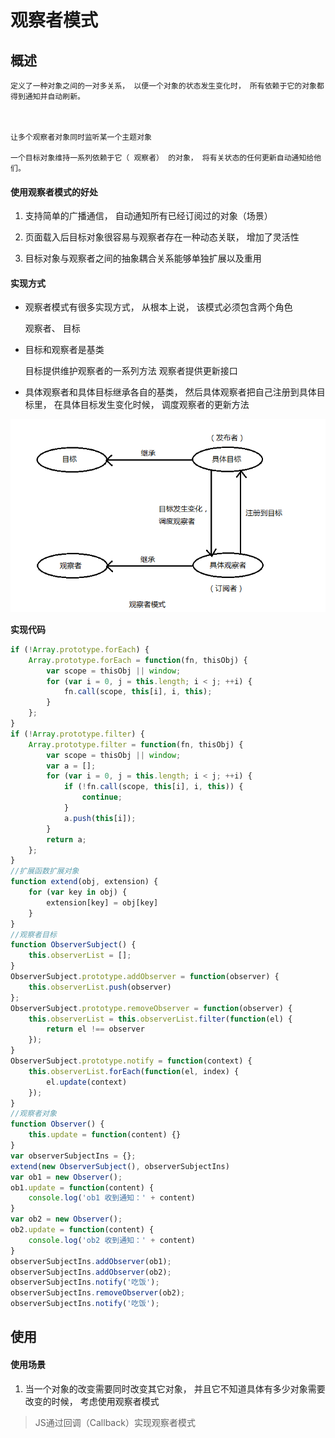 # 观察者模式

## 概述

	定义了一种对象之间的一对多关系， 以便一个对象的状态发生变化时， 所有依赖于它的对象都得到通知并自动刷新。

	

	让多个观察者对象同时监听某一个主题对象

	一个目标对象维持一系列依赖于它（ 观察者） 的对象， 将有关状态的任何更新自动通知给他们。

#### 使用观察者模式的好处

1. 支持简单的广播通信， 自动通知所有已经订阅过的对象（场景）

2. 页面载入后目标对象很容易与观察者存在一种动态关联， 增加了灵活性

3. 目标对象与观察者之间的抽象耦合关系能够单独扩展以及重用

#### 实现方式

* 观察者模式有很多实现方式， 从根本上说， 该模式必须包含两个角色

	观察者、 目标

* 目标和观察者是基类

	目标提供维护观察者的一系列方法
	观察者提供更新接口

* 具体观察者和具体目标继承各自的基类， 然后具体观察者把自己注册到具体目标里， 在具体目标发生变化时候， 调度观察者的更新方法

![观察者模式角色关系图](../../images/设计模式/观察者模式/观察者模式角色关系图.png)

**实现代码**

```js
if (!Array.prototype.forEach) {
    Array.prototype.forEach = function(fn, thisObj) {
        var scope = thisObj || window;
        for (var i = 0, j = this.length; i < j; ++i) {
            fn.call(scope, this[i], i, this);
        }
    };
}
if (!Array.prototype.filter) {
    Array.prototype.filter = function(fn, thisObj) {
        var scope = thisObj || window;
        var a = [];
        for (var i = 0, j = this.length; i < j; ++i) {
            if (!fn.call(scope, this[i], i, this)) {
                continue;
            }
            a.push(this[i]);
        }
        return a;
    };
}
//扩展函数扩展对象
function extend(obj, extension) {
    for (var key in obj) {
        extension[key] = obj[key]
    }
}
//观察者目标
function ObserverSubject() {
    this.observerList = [];
}
ObserverSubject.prototype.addObserver = function(observer) {
    this.observerList.push(observer)
};
ObserverSubject.prototype.removeObserver = function(observer) {
    this.observerList = this.observerList.filter(function(el) {
        return el !== observer
    });
}
ObserverSubject.prototype.notify = function(context) {
    this.observerList.forEach(function(el, index) {
        el.update(context)
    });
}
//观察者对象
function Observer() {
    this.update = function(content) {}
}
var observerSubjectIns = {};
extend(new ObserverSubject(), observerSubjectIns)
var ob1 = new Observer();
ob1.update = function(content) {
    console.log('ob1 收到通知：' + content)
}
var ob2 = new Observer();
ob2.update = function(content) {
    console.log('ob2 收到通知：' + content)
}
observerSubjectIns.addObserver(ob1);
observerSubjectIns.addObserver(ob2);
observerSubjectIns.notify('吃饭');
observerSubjectIns.removeObserver(ob2);
observerSubjectIns.notify('吃饭');
```

## 使用

#### 使用场景

1. 当一个对象的改变需要同时改变其它对象， 并且它不知道具体有多少对象需要改变的时候， 考虑使用观察者模式

> JS通过回调（Callback）实现观察者模式

